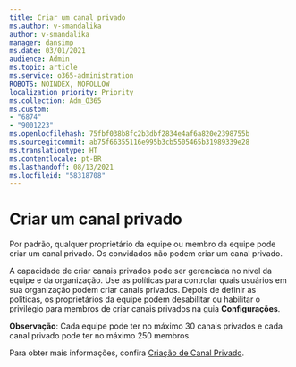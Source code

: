 ```yaml
---
title: Criar um canal privado
ms.author: v-smandalika
author: v-smandalika
manager: dansimp
ms.date: 03/01/2021
audience: Admin
ms.topic: article
ms.service: o365-administration
ROBOTS: NOINDEX, NOFOLLOW
localization_priority: Priority
ms.collection: Adm_O365
ms.custom:
- "6874"
- "9001223"
ms.openlocfilehash: 75fbf038b8fc2b3dbf2834e4af6a820e2398755b
ms.sourcegitcommit: ab75f66355116e995b3cb5505465b31989339e28
ms.translationtype: HT
ms.contentlocale: pt-BR
ms.lasthandoff: 08/13/2021
ms.locfileid: "58318708"
---
```

# <a name="create-a-private-channel"></a>Criar um canal privado

Por padrão, qualquer proprietário da equipe ou membro da equipe pode criar um canal privado. Os convidados não podem criar um canal privado. 

A capacidade de criar canais privados pode ser gerenciada no nível da equipe e da organização. Use as políticas para controlar quais usuários em sua organização podem criar canais privados. Depois de definir as políticas, os proprietários da equipe podem desabilitar ou habilitar o privilégio para membros de criar canais privados na guia **Configurações**.

**Observação**: Cada equipe pode ter no máximo 30 canais privados e cada canal privado pode ter no máximo 250 membros.

Para obter mais informações, confira [Criação de Canal Privado](https://docs.microsoft.com/MicrosoftTeams/private-channels#private-channel-creation).


